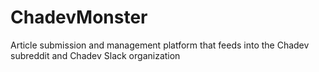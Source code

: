 # ChadevMonster
Article submission and management platform that feeds into the Chadev subreddit and Chadev Slack organization
